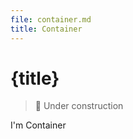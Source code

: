 ```yaml
---
file: container.md
title: Container
---
```


<script>
    import {Button, Container} from '$lib'
    import {media} from '../../../media'
</script>

# {title}

> 🚧 Under construction

<Container>
    <div class="bg-secondary{$media.dark && '-darked'} p-2 text-center">I'm Container</div>
</Container>

<style>
    /* div { width: 100%} */
</style>

